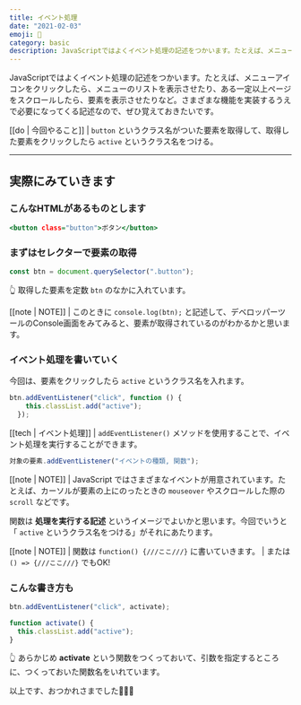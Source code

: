 ```yaml
---
title: イベント処理
date: "2021-02-03"
emoji: 🥂
category: basic
description: JavaScriptではよくイベント処理の記述をつかいます。たとえば、メニューアイコンをクリックしたら、メニューのリストを表示させたり、ある一定以上ページをスクロールしたら、要素を表示させたりなど。さまざまな機能を実装するうえで必要になってくる記述なので、ぜひ覚えておきたいです。
---
```


JavaScriptではよくイベント処理の記述をつかいます。たとえば、メニューアイコンをクリックしたら、メニューのリストを表示させたり、ある一定以上ページをスクロールしたら、要素を表示させたりなど。さまざまな機能を実装するうえで必要になってくる記述なので、ぜひ覚えておきたいです。

[[do | 今回やること]]
| ```button``` というクラス名がついた要素を取得して、取得した要素をクリックしたら ```active``` というクラス名をつける。

---

## 実際にみていきます

### こんなHTMLがあるものとします

```html:title=index.html
<button class="button">ボタン</button>
```

### まずはセレクターで要素の取得

```javascript:title=index.js
const btn = document.querySelector(".button");
```

👆 取得した要素を定数 ```btn``` のなかに入れています。

[[note | NOTE]]
| このときに ```console.log(btn);``` と記述して、デベロッパーツールのConsole画面をみてみると、要素が取得されているのがわかるかと思います。

### イベント処理を書いていく

今回は、要素をクリックしたら ```active``` というクラス名を入れます。

```javascript:title=index.js
btn.addEventListener("click", function () {
    this.classList.add("active");
  });
```

[[tech | イベント処理]]
| ```addEventListener()``` メソッドを使用することで、イベント処理を実行することができます。

```javascript:title=index.js
対象の要素.addEventListener("イベントの種類, 関数");
```

[[note | NOTE]]
| JavaScript ではさまざまなイベントが用意されています。たとえば、カーソルが要素の上にのったときの ```mouseover``` やスクロールした際の ```scroll``` などです。

関数は __処理を実行する記述__ というイメージでよいかと思います。今回でいうと「 ```active``` というクラス名をつける」がそれにあたります。

[[note | NOTE]]
| 関数は ```function() {///ここ///}``` に書いていきます。
| または ```() => {///ここ///}``` でもOK!

### こんな書き方も

```javascript:title=index.js
btn.addEventListener("click", activate);

function activate() {
  this.classList.add("active");
}
```

👆 あらかじめ __activate__ という関数をつくっておいて、引数を指定するところに、つくっておいた関数名をいれています。

以上です、おつかれさまでした👏👏👏
